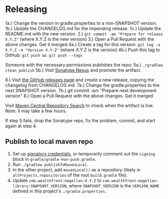 # Releasing

1a.) Change the version in gradle.properties to a non-SNAPSHOT version.
1b.) Update the CHANGELOG.md for the impending release.
1c.) Update the README.md with the new version.
2.) `git commit -am "Prepare for release X.Y.Z"` (where X.Y.Z is the new version)
3.) Open a Pull Request with the above changes. Get it merged
4a.) Create a tag for this version: `git tag -a X.Y.Z -m "Version X.Y.Z"` (where X.Y.Z is the version)
4b.) Push this tag to GitHub: `git push && git push --tags`

Someone with the necessary permissions publishes the repo:
5a.) `./gradlew clean publish`
5b.) Visit [Sonatype Nexus](https://oss.sonatype.org/) and promote the artifact.

6.) Visit [the GitHub releases page](https://github.com/wealthfront/magellan/releases) and create a new release, copying the changelog from CHANGELOG.md.
7a.) Change the gradle.properties to the next SNAPSHOT version.
7b.) git commit -am "Prepare next development version"
8.) Open a Pull Request with the above changes. Get it merged

Visit [Maven Central Repository Search](https://search.maven.org/search?q=magellan) to check when the artifact is live. Note: it may take a few hours.

If step 5 fails, drop the Sonatype repo, fix the problem, commit, and start again at step 4.

## Publish to local maven repo

1. Set up [signatory credentials](https://docs.gradle.org/current/userguide/signing_plugin.html#sec:signatory_credentials), or temporarily comment out the `signing` block in `gradle/gradle-mvn-push.gradle`.
2. Run `./gradlew publishToMavenLocal`.
3. In the other project, add `mavenLocal()` as a repository (likely in `allProjects.repositories` of the root `build.gradle` file).
4. Update `com.wealthfront:magellan:X.Y.Z` to `com.wealthfront:magellan-library:SNAPSHOT_VERSION`, where `SNAPSHOT_VERSION` is the `VERSION_NAME` defined in this project's `./gradle.properties`.
